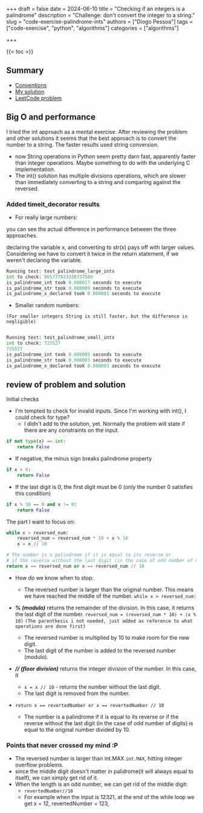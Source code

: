 +++
draft = false
date = 2024-06-10
title = "Checking if an integers is a palindrome"
description = "Challenge: don't convert the integer to a string."
slug = "code-exercise-palindrome-ints"
authors = ["Diogo Pessoa"]
tags = ["code-exercise", "python", "algorithms"]
categories = ["algorithms"]

+++

{{< toc >}}

## Summary

- [Conventions](https://diogo-pessoa.github.io/posts/conventions)
- [My solution](https://github.com/diogo-pessoa/coding-exercises-for-interviews/tree/main/leetCode/palindromeints)
- [LeetCode problem](https://leetcode.com/problems/palindrome-number/)

## Big O and performance

I tried the int approach as a mental exercise. After reviewing the problem and other
solutions it seems that the best approach is to convert the number to a string. The
faster results used string conversion.

* now String operations in Python seem pretty darn fast, apparently faster than integer
  operations. Maybe something to do with the underlying C implementation.
* The int() solution has multiple divisions operations, which are slower than
  immediately converting to a string and comparing against the reversed.


### Added timeit_decorator results


* For really large numbers:

you can see the actual difference in performance between the three approaches.

declaring the variable x, and converting to str(x) pays off with larger values. 
Considering we have to convert it twice in the return statement, if we weren't declaring the variable.


```python
Running test: test_palindrome_large_ints
int to check: 865737833338737568
is_palindrome_int took 0.000017 seconds to execute
is_palindrome_str took 0.000009 seconds to execute
is_palindrome_x_declared took 0.000002 seconds to execute
```

* Smaller random numbers:

`(For smaller integers String is still faster, but the difference is negligible)`

```python

Running test: test_palindrome_small_ints
int to check: 725527
725527
is_palindrome_int took 0.000005 seconds to execute
is_palindrome_str took 0.000003 seconds to execute
is_palindrome_x_declared took 0.000003 seconds to execute

```


## review of problem and solution

Initial checks

* I'm tempted to check for invalid inputs. Since I'm working with int(), I could check
  for type?
    * I didn't add to the solution, yet. Normally the problem will state if there are
      any constraints on the input.

```python
if not type(x) == int:
    return False
```

* If negative, the minus sign breaks palindrome property

```python
if x < 0:  
    return False
```

* If the last digit is 0, the first digit must be 0 (only the number 0 satisfies this
  condition)

```python
if x % 10 == 0 and x != 0:
    return False
```

The part I want to focus on:

```python
while x > reversed_num:
    reversed_num = reversed_num * 10 + x % 10
    x = x // 10

# The number is a palindrome if it is equal to its reverse or 
# if the reverse without the last digit (in the case of odd number of digits) is equal to the original number divided by 10
return x == reversed_num or x == reversed_num // 10
```

* How do we know when to stop:
    * The reversed number is larger than the original number. This means we have reached
      the
      middle of the number.
      `while x > reversed_num:`


* **_% (modulo)_** returns the remainder of the division. In this case, it returns the
  last
  digit of the number.
  `reversed_num = (reversed_num * 10) + (x % 10)` `(The parenthesis i not needed, just added as reference to what operations are done first)`
    * The reversed number is multiplied by 10 to make room for the new digit.
    * The last digit of the number is added to the reversed number (modulo).
* **_// (floor division)_** returns the integer division of the number. In this case, it
    * `x = x // 10` - returns the number without the last digit.
    * The last digit is removed from the number.
* `return x == revertedNumber or x == revertedNumber // 10`
    * The number is a palindrome if it is equal to its reverse or if the reverse without
      the
      last digit (in the case of odd number of digits) is equal to the original number
      divided by 10.

### Points that never crossed my mind :P

* The reversed number is larger than int.MAX `int.MAX`, hitting integer overflow
  problems.
* since the middle digit doesn't matter in palidrome(it will always equal to itself), we
  can simply get rid of it.
* When the length is an odd number, we can get rid of the middle digit:
    * `revertedNumber//10`
    * For example when the input is 12321, at the end of the while loop we get x = 12,
      revertedNumber = 123,

